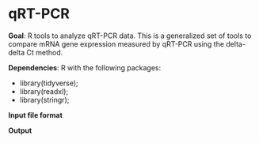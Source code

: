 # qRT-PCR
**Goal**: R tools to analyze qRT-PCR data. This is a generalized set of tools to compare mRNA gene expression measured by qRT-PCR using the delta-delta Ct method.

**Dependencies**: R with the following packages:
* library(tidyverse);
* library(readxl);
* library(stringr);

**Input file format**

**Output**
